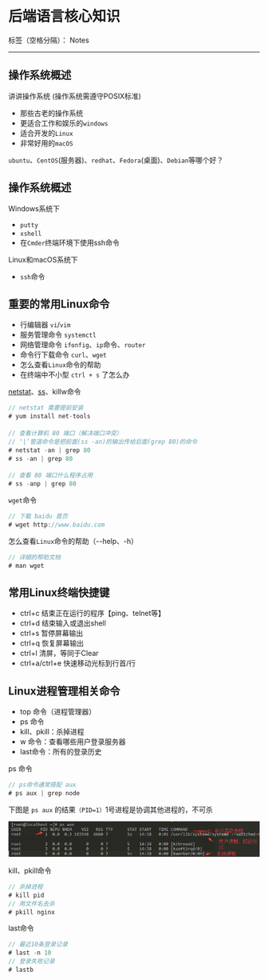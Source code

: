 ﻿# 后端语言核心知识

标签（空格分隔）： Notes

---

<h2>操作系统概述</h2>
讲讲操作系统 (操作系统需遵守POSIX标准)

- 那些古老的操作系统
- 更适合工作和娱乐的`windows`
- 适合开发的`Linux`
- 非常好用的`macOS`

`ubuntu`、`CentOS`(服务器)、`redhat`、`Fedora`(桌面)、`Debian`等哪个好？


<h2>操作系统概述</h2>
Windows系统下

- `putty`
- `xshell`
- 在`Cmder`终端环境下使用ssh命令

Linux和macOS系统下

- `ssh`命令

<h2>重要的常用Linux命令</h2>

- 行编辑器 `vi`/`vim`
- 服务管理命令 `systemctl`
- 网络管理命令 `ifonfig`、`ip`命令、`router`
- 命令行下载命令 `curl`、`wget`
- 怎么查看`Linux`命令的帮助
- 在终端中不小型 `ctrl + s` 了怎么办

<a href="https://www.cnblogs.com/ftl1012/p/netstat.html">netstat</a>、<a href="http://www.ttlsa.com/linux-command/ss-replace-netstat/">ss</a>、killw命令
```javascript
// netstat 需要提前安装
# yum install net-tools

// 查看计算机 80 端口（解决端口冲突）
// ‘|’管道命令是把前面(ss -an)的输出传给后面(grep 80)的命令
# netstat -an | grep 80
# ss -an | grep 80

// 查看 80 端口什么程序占用
# ss -anp | grep 80
```

`wget`命令
```javascript
// 下载 baidu 首页
# wget http://www.baidu.com
```

怎么查看`Linux`命令的帮助（--help、-h）
```javascript
// 详细的帮助文档
# man wget
```

<h2>常用Linux终端快捷键</h2>

- ctrl+c 结束正在运行的程序【ping、telnet等】
- ctrl+d 结束输入或退出shell
- ctrl+s 暂停屏幕输出
- ctrl+q 恢复屏幕输出
- ctrl+l 清屏，等同于Clear
- ctrl+a/ctrl+e 快速移动光标到行首/行

<h2>Linux进程管理相关命令</h2>

- top 命令（进程管理器）
- ps 命令
- kill、pkill：杀掉进程
- w 命令：查看哪些用户登录服务器
- last命令：所有的登录历史


ps 命令
```javascript
// ps命令通常搭配 aux
# ps aux | grep node
```
下图是 `ps aux` 的结果`（PID=1）`1号进程是协调其他进程的，不可杀
<p><img src="https://raw.githubusercontent.com/rel-start/Notes/picture/picture/linux1.png" /></p>

kill、pkill命令
```javascript
// 杀掉进程
# kill pid
// 用文件名去杀
# pkill nginx
```

last命令
```javascript
// 最近10条登录记录
# last -n 10
// 登录失败记录
# lastb
```